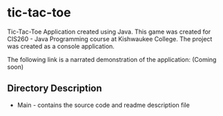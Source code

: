 # tic-tac-toe

Tic-Tac-Toe Application created using Java. This game was created for CIS260 - Java Programming course at Kishwaukee College. The project was created as a console application.

The following link is a narrated demonstration of the application: (Coming soon)

## Directory Description
  - Main - contains the source code and readme description file
